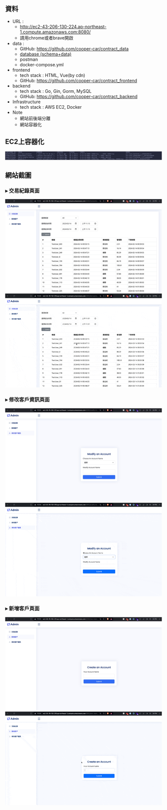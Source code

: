 資料
-
- URL :
    - http://ec2-43-206-130-224.ap-northeast-1.compute.amazonaws.com:8080/
    - 請用chrome或者brave開啟
- data :
    - GitHub: https://github.com/cooper-car/contract_data
    - [database (schema+data)](<https://github.com/cooper-car/contract_data/tree/main/database>)
    - postman
    - docker-compose.yml
- frontend
    - tech stack : HTML, Vue(by cdn)
    - GitHub: https://github.com/cooper-car/contract_frontend
- backend
    - tech stack : Go, Gin, Gorm, MySQL
    - GitHub: https://github.com/cooper-car/contract_backend
- Infrastructure
    - tech stack : AWS EC2, Docker
- Note
    - 網站前後端分離
    - 網站容器化
    

EC2上容器化
- 
![Alt text](images/container.jpg)

網站截圖
-

### ▸ 交易紀錄頁面
![Alt text](images/transaction.jpg)
![Alt text](images/transaction.gif)


###  ▸ 修改客戶資訊頁面
![Alt text](images/modify-member.jpg)
![Alt text](images/modify-member.gif)


### ▸ 新增客戶頁面
![Alt text](images/new-member.jpg)
![Alt text](images/new-member.gif)
